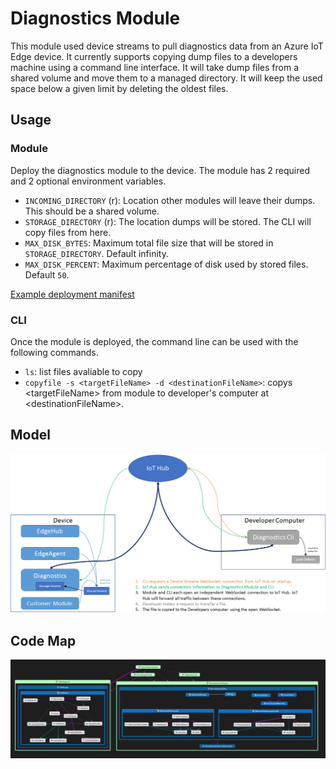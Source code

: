 # Diagnostics Module
This module used device streams to pull diagnostics data from an Azure IoT Edge device. It currently supports copying dump files to a developers machine using a command line interface. It will take dump files from a shared volume and move them to a managed directory. It will keep the used space below a given limit by deleting the oldest files. 

## Usage
### Module
Deploy the diagnostics module to the device. The module has 2 required and 2 optional environment variables.
* ```INCOMING_DIRECTORY``` (r): Location other modules will leave their dumps. This should be a shared volume.
* ```STORAGE_DIRECTORY``` (r): The location dumps will be stored. The CLI will copy files from here.
* ```MAX_DISK_BYTES```: Maximum total file size that will be stored in ```STORAGE_DIRECTORY```. Default infinity.
* ```MAX_DISK_PERCENT```: Maximum percentage of disk used by stored files. Default ```50```.

[Example deployment manifest](docs/example_deployment.amd64.json)

### CLI
Once the module is deployed, the command line can be used with the following commands.
* ```ls```: list files avaliable to copy
* ```copyfile -s <targetFileName> -d <destinationFileName>```: copys \<targetFileName\> from module to developer's computer at \<destinationFileName\>.

## Model
![model](docs/DiagnosticsModule.png "Diagnostics Module"  )

## Code Map
![code map](docs/CodeMap1.png "Code Map"  )
